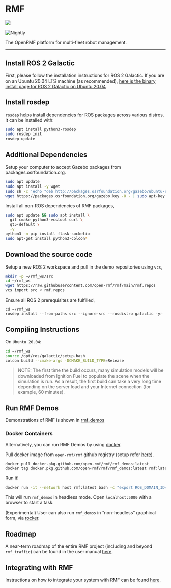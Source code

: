 # RMF

![](https://github.com/open-rmf/rmf/workflows/build/badge.svg)

![Nightly](https://github.com/open-rmf/rmf/workflows/nightly/badge.svg)

The OpenRMF platform for multi-fleet robot management.

---
## Install ROS 2 Galactic

First, please follow the installation instructions for ROS 2 Galactic.
If you are on an Ubuntu 20.04 LTS machine (as recommended), [here is the binary install page for ROS 2 Galactic on Ubuntu 20.04](https://docs.ros.org/en/galactic/Installation/Ubuntu-Install-Debians.html)

## Install rosdep
`rosdep` helps install dependencies for ROS packages across various distros. It can be installed with:
```bash
sudo apt install python3-rosdep
sudo rosdep init
rosdep update
```

## Additional Dependencies

Setup your computer to accept Gazebo packages from packages.osrfoundation.org.

```bash
sudo apt update
sudo apt install -y wget
sudo sh -c 'echo "deb http://packages.osrfoundation.org/gazebo/ubuntu-stable `lsb_release -cs` main" > /etc/apt/sources.list.d/gazebo-stable.list'
wget https://packages.osrfoundation.org/gazebo.key -O - | sudo apt-key add -
```
Install all non-ROS dependencies of RMF packages,

```bash
sudo apt update && sudo apt install \
  git cmake python3-vcstool curl \
  qt5-default \
  -y
python3 -m pip install flask-socketio
sudo apt-get install python3-colcon*
```

## Download the source code
Setup a new ROS 2 workspace and pull in the demo repositories using `vcs`,

```bash
mkdir -p ~/rmf_ws/src
cd ~/rmf_ws
wget https://raw.githubusercontent.com/open-rmf/rmf/main/rmf.repos
vcs import src < rmf.repos
```

Ensure all ROS 2 prerequisites are fulfilled,
```
cd ~/rmf_ws
rosdep install --from-paths src --ignore-src --rosdistro galactic -yr
```

## Compiling Instructions

On `Ubuntu 20.04`:

```bash
cd ~/rmf_ws
source /opt/ros/galactic/setup.bash
colcon build --cmake-args -DCMAKE_BUILD_TYPE=Release
```

> NOTE: The first time the build occurs, many simulation models will be downloaded from Ignition Fuel to populate the scene when the simulation is run.
As a result, the first build can take a very long time depending on the server load and your Internet connection (for example, 60 minutes).

## Run RMF Demos

Demonstrations of RMF is shown in [rmf_demos](https://github.com/open-rmf/rmf_demos/)

### Docker Containers
Alternatively, you can run RMF Demos by using [docker](https://docs.docker.com/engine/install/ubuntu/).

Pull docker image from `open-rmf/rmf` github registry (setup refer [here](https://docs.github.com/en/free-pro-team@latest/packages/using-github-packages-with-your-projects-ecosystem/configuring-docker-for-use-with-github-packages#authenticating-with-a-personal-access-token)).
```bash
docker pull docker.pkg.github.com/open-rmf/rmf/rmf_demos:latest
docker tag docker.pkg.github.com/open-rmf/rmf/rmf_demos:latest rmf:latest
```

Run it!
```bash
docker run -it --network host rmf:latest bash -c "export ROS_DOMAIN_ID=9; ros2 launch rmf_demos_gz office.launch.xml headless:=1"
```
This will run `rmf_demos` in headless mode. Open `localhost:5000` with a browser to start a task.

(Experimental) User can also run `rmf_demos` in “non-headless” graphical form, via [rocker](https://github.com/osrf/rocker).

## Roadmap

A near-term roadmap of the entire RMF project (including and beyond `rmf_traffic`) can be found in the user manual [here](https://osrf.github.io/ros2multirobotbook/roadmap.html).

## Integrating with RMF

Instructions on how to integrate your system with RMF can be found [here](https://osrf.github.io/ros2multirobotbook/integration.html).
